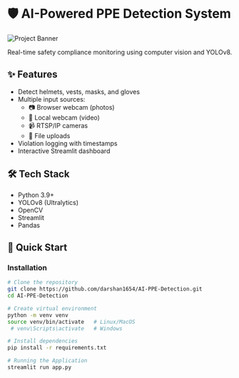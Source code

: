 # 🛡️ AI-Powered PPE Detection System

![Project Banner](https://via.placeholder.com/1200x400?text=AI+PPE+Detection+System)

Real-time safety compliance monitoring using computer vision and YOLOv8.

## ✨ Features
- Detect helmets, vests, masks, and gloves
- Multiple input sources:
  - 📷 Browser webcam (photos)
  - 🎥 Local webcam (video)
  - 📹 RTSP/IP cameras
  - 📂 File uploads
- Violation logging with timestamps
- Interactive Streamlit dashboard

## 🛠️ Tech Stack

- Python 3.9+
- YOLOv8 (Ultralytics)
- OpenCV
- Streamlit
- Pandas

## 🚀 Quick Start

### Installation

```bash
# Clone the repository
git clone https://github.com/darshan1654/AI-PPE-Detection.git
cd AI-PPE-Detection
```
```bash
# Create virtual environment
python -m venv venv
source venv/bin/activate   # Linux/MacOS
 # venv\Scripts\activate   # Windows
```
```bash
# Install dependencies
pip install -r requirements.txt
```
```bash
# Running the Application
streamlit run app.py
```

